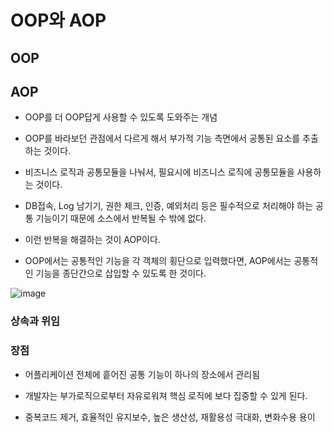 # OOP와 AOP

## OOP

## AOP

- OOP를 더 OOP답게 사용할 수 있도록 도와주는 개념

- OOP를 바라보던 관점에서 다르게 해서 부가적 기능 측면에서 공통된 요소를 추출하는 것이다.

- 비즈니스 로직과 공통모듈을 나눠서, 필요시에 비즈니스 로직에 공통모듈을 사용하는 것이다. 

- DB접속, Log 남기기, 권한 체크, 인증, 예외처리 등은 필수적으로 처리해야 하는 공통 기능이기 때문에 소스에서 반복될 수 밖에 없다. 

- 이런 반복을 해결하는 것이 AOP이다.

- OOP에서는 공통적인 기능을 각 객체의 횡단으로 입력했다면, AOP에서는 공통적인 기능을 종단간으로 삽입할 수 있도록 한 것이다. 

![image](https://user-images.githubusercontent.com/77392444/119753887-7e893000-beda-11eb-81bf-e260a6fcec20.png)


### 상속과 위임


### 장점
- 어플리케이션 전체에 흩어진 공통 기능이 하나의 장소에서 관리됨

- 개발자는 부가로직으로부터 자유로워져 핵심 로직에 보다 집중할 수 있게 된다. 

- 중복코드 제거, 효율적인 유지보수,  높은 생산성, 재활용성 극대화, 변화수용 용이

